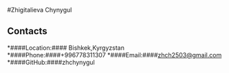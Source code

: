 #Zhigitalieva Chynygul
## Contacts
*####Location:#### Bishkek,Kyrgyzstan
*####Phone:####+996778311307
*####Email:####zhch2503@gmail.com
*####GitHub:####zhchynygul